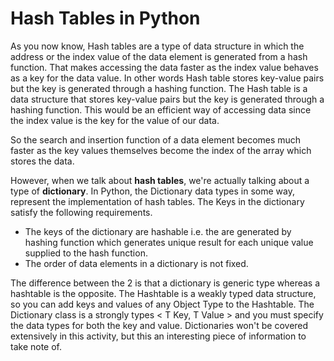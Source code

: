 <!--title={Hash Table as a Dictionary in Python}-->

<!--badges={Algorithms:10}-->

<!--concepts={Hash Tables, Dictionaries}-->

# Hash Tables in Python

As you now know, Hash tables are a type of data structure in which the address or the index value of the data element is generated from a hash function. That makes accessing the data faster as the index value behaves as a key for the data value. In other words Hash table stores key-value pairs but the key is generated through a hashing function.
 The Hash table is a data structure that stores key-value pairs but the key is generated through a hashing function. This would be an efficient way of accessing data since the index value is the key for the value of our data.

So the search and insertion function of a data element becomes much faster as the key values themselves become the index of the array which stores the data.

However, when we talk about **hash tables**, we're actually talking about a type of **dictionary**. In Python, the Dictionary data types in some way, represent the implementation of hash tables. The Keys in the dictionary satisfy the following requirements.

- The keys of the dictionary are hashable i.e. the are generated by hashing function which generates unique result for each unique value supplied to the hash function.
- The order of data elements in a dictionary is not fixed.

The difference between the 2 is that a dictionary is generic type whereas a hashtable is the opposite. The Hashtable is a weakly typed data structure, so you can add keys and values of any Object Type to the Hashtable. The Dictionary class is a strongly types < T Key, T Value > and you must specify the data types for both the key and value. Dictionaries won't be covered extensively in this activity, but this an interesting piece of information to take note of. 

